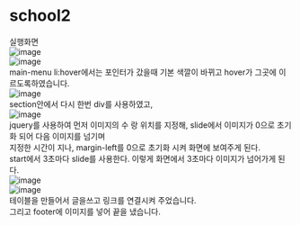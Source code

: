 # school2
실행화면<br>
![image](https://user-images.githubusercontent.com/102115231/176816524-6345a5b7-1ab8-4605-8591-59c1ff96ef8a.png) <br>
![image](https://user-images.githubusercontent.com/102115231/176817237-9f167c6a-d328-4e2e-8845-aff83e58773f.png) <br>
main-menu li:hover에서는 포인터가 갔을때 기본 색깔이 바뀌고 hover가 그곳에 이르도록하였습니다. <br>
![image](https://user-images.githubusercontent.com/102115231/176817990-2268c1b3-d4ec-4b9c-9784-d6889c89457c.png) <br>
section안에서 다시 한번 div를 사용하였고, <br>
![image](https://user-images.githubusercontent.com/102115231/176826000-ec746f5e-e7de-449a-8608-012e13aca2ef.png) <br>
jquery를 사용하여 먼저 이미지의 수 랑 위치를 지정해, slide에서 이미지가 0으로 초기화 되어 다음 이미지를 넘기며 <br>
지정한 시간이 지나, margin-left를 0으로 초기화 시켜 화면에 보여주게 된다. <br>
start에서 3초마다 slide를 사용한다. 이렇게 화면에서 3초마다 이미지가 넘어가게 된다. <br>
![image](https://user-images.githubusercontent.com/102115231/176827551-56d9ca52-62c3-4914-b556-ac5f75ef6743.png) <br>
![image](https://user-images.githubusercontent.com/102115231/176827624-73ebf5a6-ef11-452d-84bb-ced271f340c1.png) <br>
테이블을 만들어서 글을쓰고 링크를 연결시켜 주었습니다.<br>
 그리고 footer에 이미지를 넣어 끝을 냈습니다. <br>
 

